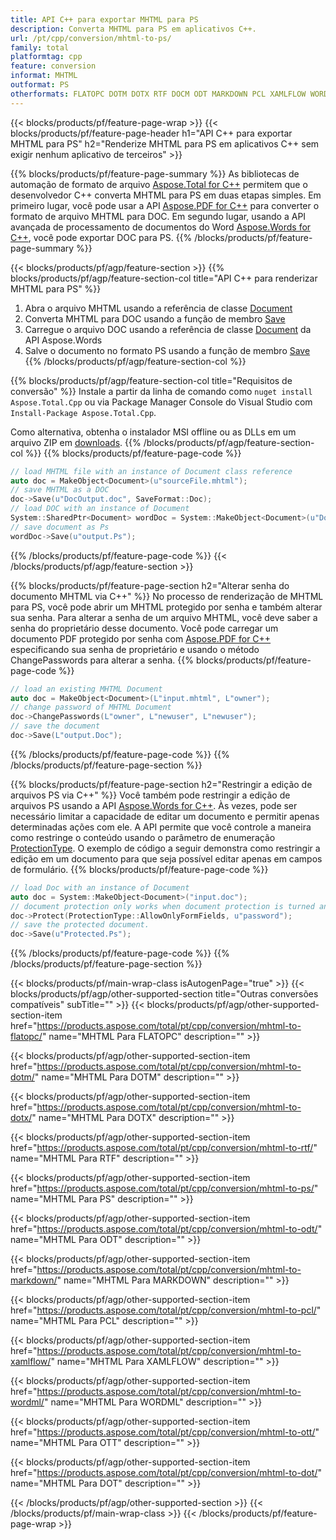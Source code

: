 ```yaml
---
title: API C++ para exportar MHTML para PS
description: Converta MHTML para PS em aplicativos C++.
url: /pt/cpp/conversion/mhtml-to-ps/
family: total
platformtag: cpp
feature: conversion
informat: MHTML
outformat: PS
otherformats: FLATOPC DOTM DOTX RTF DOCM ODT MARKDOWN PCL XAMLFLOW WORDML OTT DOT
---
```

{{< blocks/products/pf/feature-page-wrap >}}
{{< blocks/products/pf/feature-page-header h1="API C++ para exportar MHTML para PS" h2="Renderize MHTML para PS em aplicativos C++ sem exigir nenhum aplicativo de terceiros" >}}

{{% blocks/products/pf/feature-page-summary %}}
As bibliotecas de automação de formato de arquivo [Aspose.Total for C++](https://products.aspose.com/total/cpp/) permitem que o desenvolvedor C++ converta MHTML para PS em duas etapas simples. Em primeiro lugar, você pode usar a API [Aspose.PDF for C++](https://products.aspose.com/pdf/cpp/) para converter o formato de arquivo MHTML para DOC. Em segundo lugar, usando a API avançada de processamento de documentos do Word [Aspose.Words for C++](https://products.aspose.com/words/cpp/), você pode exportar DOC para PS. 
{{% /blocks/products/pf/feature-page-summary  %}}

{{< blocks/products/pf/agp/feature-section >}}
{{% blocks/products/pf/agp/feature-section-col title="API C++ para renderizar MHTML para PS" %}}
1. Abra o arquivo MHTML usando a referência de classe [Document](https://reference.aspose.com/pdf/cpp/class/aspose.pdf.document)
2. Converta MHTML para DOC usando a função de membro [Save](https://reference.aspose.com/pdf/cpp/class/aspose.pdf.document#adb8061c585440fde49c1263e68837f01)
3. Carregue o arquivo DOC usando a referência de classe [Document](https://reference.aspose.com/words/cpp/class/aspose.words.document) da API Aspose.Words
4. Salve o documento no formato PS usando a função de membro [Save](https://reference.aspose.com/words/cpp/class/aspose.words.document#save_stream_saveformat)
{{% /blocks/products/pf/agp/feature-section-col %}}

{{% blocks/products/pf/agp/feature-section-col title="Requisitos de conversão" %}}
Instale a partir da linha de comando como ```nuget install Aspose.Total.Cpp``` ou via Package Manager Console do Visual Studio com ```Install-Package Aspose.Total.Cpp```.

Como alternativa, obtenha o instalador MSI offline ou as DLLs em um arquivo ZIP em [downloads](https://downloads.aspose.com/total/cpp).
{{% /blocks/products/pf/agp/feature-section-col %}}
{{% blocks/products/pf/feature-page-code %}}

```cpp
// load MHTML file with an instance of Document class reference
auto doc = MakeObject<Document>(u"sourceFile.mhtml");
// save MHTML as a DOC 
doc->Save(u"DocOutput.doc", SaveFormat::Doc); 
// load DOC with an instance of Document
System::SharedPtr<Document> wordDoc = System::MakeObject<Document>(u"DocOutput.doc");
// save document as Ps
wordDoc->Save(u"output.Ps");  
```

{{% /blocks/products/pf/feature-page-code %}}
{{< /blocks/products/pf/agp/feature-section >}}

{{% blocks/products/pf/feature-page-section  h2="Alterar senha do documento MHTML via C++" %}}
No processo de renderização de MHTML para PS, você pode abrir um MHTML protegido por senha e também alterar sua senha. Para alterar a senha de um arquivo MHTML, você deve saber a senha do proprietário desse documento. Você pode carregar um documento PDF protegido por senha com [Aspose.PDF for C++](https://products.aspose.com/pdf/cpp/) especificando sua senha de proprietário e usando o método ChangePasswords para alterar a senha.
{{% blocks/products/pf/feature-page-code %}}

```cpp
// load an existing MHTML Document
auto doc = MakeObject<Document>(L"input.mhtml", L"owner");
// change password of MHTML Document
doc->ChangePasswords(L"owner", L"newuser", L"newuser");
// save the document
doc->Save(L"output.Doc");
```
{{% /blocks/products/pf/feature-page-code  %}}
{{% /blocks/products/pf/feature-page-section %}}

{{% blocks/products/pf/feature-page-section  h2="Restringir a edição de arquivos PS via C++" %}}
Você também pode restringir a edição de arquivos PS usando a API [Aspose.Words for C++](https://products.aspose.com/words/cpp/). Às vezes, pode ser necessário limitar a capacidade de editar um documento e permitir apenas determinadas ações com ele. A API permite que você controle a maneira como restringe o conteúdo usando o parâmetro de enumeração [ProtectionType](https://reference.aspose.com/words/cpp/namespace/aspose.words#protectiontype). O exemplo de código a seguir demonstra como restringir a edição em um documento para que seja possível editar apenas em campos de formulário.
{{% blocks/products/pf/feature-page-code %}}

```cpp
// load Doc with an instance of Document
auto doc = System::MakeObject<Document>("input.doc");
// document protection only works when document protection is turned and only editing in form fields is allowed.
doc->Protect(ProtectionType::AllowOnlyFormFields, u"password");
// save the protected document.
doc->Save(u"Protected.Ps");  
```
{{% /blocks/products/pf/feature-page-code  %}}
{{% /blocks/products/pf/feature-page-section %}}

{{< blocks/products/pf/main-wrap-class isAutogenPage="true" >}}
{{< blocks/products/pf/agp/other-supported-section title="Outras conversões compatíveis" subTitle="" >}}
{{< blocks/products/pf/agp/other-supported-section-item href="https://products.aspose.com/total/pt/cpp/conversion/mhtml-to-flatopc/" name="MHTML Para FLATOPC" description="" >}}

{{< blocks/products/pf/agp/other-supported-section-item href="https://products.aspose.com/total/pt/cpp/conversion/mhtml-to-dotm/" name="MHTML Para DOTM" description="" >}}

{{< blocks/products/pf/agp/other-supported-section-item href="https://products.aspose.com/total/pt/cpp/conversion/mhtml-to-dotx/" name="MHTML Para DOTX" description="" >}}

{{< blocks/products/pf/agp/other-supported-section-item href="https://products.aspose.com/total/pt/cpp/conversion/mhtml-to-rtf/" name="MHTML Para RTF" description="" >}}

{{< blocks/products/pf/agp/other-supported-section-item href="https://products.aspose.com/total/pt/cpp/conversion/mhtml-to-ps/" name="MHTML Para PS" description="" >}}

{{< blocks/products/pf/agp/other-supported-section-item href="https://products.aspose.com/total/pt/cpp/conversion/mhtml-to-odt/" name="MHTML Para ODT" description="" >}}

{{< blocks/products/pf/agp/other-supported-section-item href="https://products.aspose.com/total/pt/cpp/conversion/mhtml-to-markdown/" name="MHTML Para MARKDOWN" description="" >}}

{{< blocks/products/pf/agp/other-supported-section-item href="https://products.aspose.com/total/pt/cpp/conversion/mhtml-to-pcl/" name="MHTML Para PCL" description="" >}}

{{< blocks/products/pf/agp/other-supported-section-item href="https://products.aspose.com/total/pt/cpp/conversion/mhtml-to-xamlflow/" name="MHTML Para XAMLFLOW" description="" >}}

{{< blocks/products/pf/agp/other-supported-section-item href="https://products.aspose.com/total/pt/cpp/conversion/mhtml-to-wordml/" name="MHTML Para WORDML" description="" >}}

{{< blocks/products/pf/agp/other-supported-section-item href="https://products.aspose.com/total/pt/cpp/conversion/mhtml-to-ott/" name="MHTML Para OTT" description="" >}}

{{< blocks/products/pf/agp/other-supported-section-item href="https://products.aspose.com/total/pt/cpp/conversion/mhtml-to-dot/" name="MHTML Para DOT" description="" >}}


{{< /blocks/products/pf/agp/other-supported-section >}}
{{< /blocks/products/pf/main-wrap-class >}}
{{< /blocks/products/pf/feature-page-wrap >}}